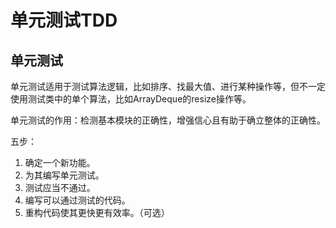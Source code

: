 # 单元测试TDD

## 单元测试

单元测试适用于测试算法逻辑，比如排序、找最大值、进行某种操作等，但不一定使用测试类中的单个算法，比如ArrayDeque的resize操作等。

单元测试的作用：检测基本模块的正确性，增强信心且有助于确立整体的正确性。

五步：

1. 确定一个新功能。
2. 为其编写单元测试。
3. 测试应当不通过。
4. 编写可以通过测试的代码。
5. 重构代码使其更快更有效率。（可选）
